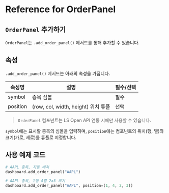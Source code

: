 # Reference for OrderPanel

## `OrderPanel` 추가하기

`OrderPanel`는 `.add_order_panel()` 메서드를 통해 추가할 수 있습니다.

## 속성

`.add_order_panel()` 메서드는 아래의 속성을 가집니다.

| 속성명      | 설명                                          | 필수/선택  |
| ----------- | -------------------------------------------- | ---------- |
| symbol      | 종목 심볼                                     | 필수       |
| position    | (row, col, width, height) 위치 튜플           | 선택       |

> `OrderPanel` 컴포넌트는 LS Open API 연동 시에만 사용할 수 있습니다.

`symbol`에는 표시할 종목의 심볼을 입력하며, `position`에는 컴포넌트의 위치(행, 열)와 크기(가로, 세로)를 튜플로 지정합니다.

## 사용 예제 코드

```python
# AAPL 종목, 자동 배치
dashboard.add_order_panel("AAPL")

# AAPL 종목, 1행 4열 2x3 크기
dashboard.add_order_panel("AAPL", position=(1, 4, 2, 3))
```